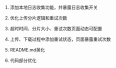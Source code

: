 1. 添加本地日志收集功能，并暴露日志收集开关

2. 优化上传分片逻辑和重试次数

3. 超时时间、分片大小、重试次数页面动态可配置

4. 上传、下载过程中添加重试状态，页面暴露重试次数

5. README.md英化

6. 代码部分优化

